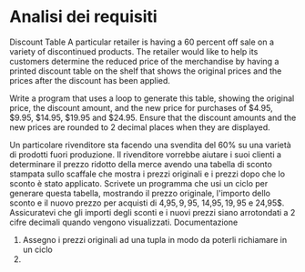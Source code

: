 # Analisi dei requisiti

Discount Table
A particular retailer is having a 60 percent off sale on a variety of discontinued products.
The retailer would like to help its customers determine the reduced price of the merchandise
by having a printed discount table on the shelf that shows the original prices and the prices 
after the discount has been applied.

Write a program that uses a loop to generate this table, showing the original price,
the discount amount, and the new price for purchases of $4.95, $9.95, $14.95, $19.95 and $24.95.
Ensure that the discount amounts and the new prices are rounded to 2 decimal places when they are 
displayed.

Un particolare rivenditore sta facendo una svendita del 60% su una varietà di prodotti fuori
produzione.
Il rivenditore vorrebbe aiutare i suoi clienti a determinare il prezzo ridotto della merce 
avendo una tabella di sconto stampata sullo scaffale che mostra i prezzi originali e i prezzi
dopo che lo sconto è stato applicato.
Scrivete un programma che usi un ciclo per generare questa tabella, mostrando il prezzo originale,
l'importo dello sconto e il nuovo prezzo per acquisti di 4,95$, 9,95$, 14,95$, 19,95$ e 24,95$.
Assicuratevi che gli importi degli sconti e i nuovi prezzi siano arrotondati a 2 cifre decimali 
quando vengono visualizzati. Documentazione


1. Assegno i prezzi originali ad una tupla in modo da poterli richiamare in un ciclo
2. 


